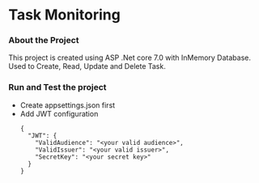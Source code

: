 # Task Monitoring

### About the Project
This project is created using ASP .Net core 7.0 with InMemory Database.
Used to Create, Read, Update and Delete Task.

### Run and Test the project
- Create appsettings.json first
- Add JWT configuration
  ```
  {
    "JWT": {
      "ValidAudience": "<your valid audience>",
      "ValidIssuer": "<your valid issuer>",
      "SecretKey": "<your secret key>"
    }
  }
  ```

